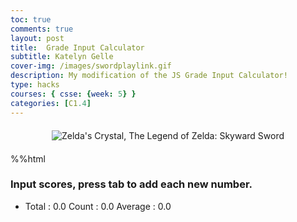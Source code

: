 ```yaml
---
toc: true
comments: true
layout: post
title:  Grade Input Calculator
subtitle: Katelyn Gelle
cover-img: /images/swordplaylink.gif
description: My modification of the JS Grade Input Calculator!
type: hacks
courses: { csse: {week: 5} }
categories: [C1.4]
---
```


<div style="text-align: center; margin-top: 20px; margin-bottom: 20px;">
  <img src="{{site.baseurl}}/images/canyouhearmelink.gif" alt="Zelda's Crystal, The Legend of Zelda: Skyward Sword" />
</div>  

%%html

<!-- Help Message -->
<h3>Input scores, press tab to add each new number.</h3>
<!-- Totals -->
<ul>
    <li>
        Total : <span id="total">0.0</span>
        Count : <span id="count">0.0</span>
        Average : <span id="average">0.0</span>
    </li>
</ul>
<!-- Rows added using scores ID -->
<div id="scores">
    <!-- javascript generated inputs -->
</div>

<style>
    /* Add CSS for color coding */
    .red {
        background-color: red;
        color: white;
    }
    
    .yellow {
        background-color: yellow;
    }
    
    .green {
        background-color: green;
        color: white;
    }
</style>

<script>
// Keep track of the current index
var currentIndex = 1;

// Executes on input event and calculates totals
function calculator(event) {
    var key = event.key;
    // Check if the pressed key is the "Tab" key (key code 9) or "Enter" key (key code 13)
    if (key === "Tab" || key === "Enter") { 
        event.preventDefault(); // Prevent default behavior (tabbing to the next element)
   
        var array = document.getElementsByName('score'); // setup array of scores
        var total = 0;  // running total
        var count = 0;  // count of input elements with valid values

        for (var i = 0; i < array.length; i++) {  // iterate through array
            var value = array[i].value;
            if (parseFloat(value)) {
                var parsedValue = parseFloat(value);
                total += parsedValue;  // add to running total
                count++;
            }
        }

        // update totals
        document.getElementById('total').innerHTML = total.toFixed(2); // show two decimals
        document.getElementById('count').innerHTML = count;

        if (count > 0) {
            document.getElementById('average').innerHTML = (total / count).toFixed(2);
        } else {
            document.getElementById('average').innerHTML = "0.0";
        }

        // adds newInputLine, only if all array values satisfy parseFloat 
        if (count === document.getElementsByName('score').length) {
            newInputLine(); // make a new input line
        }
    }
}

// Deletes an input line
function deleteInputLine(index) {
    var scoreElement = document.getElementById(index);
    var labelElement = document.querySelector('label[for="' + index + '"]');
    var brElement = document.querySelector('br[for="' + index + '"]');

    if (scoreElement) {
        scoreElement.remove();
    }

    if (labelElement) {
        labelElement.remove();
    }

    if (brElement) {
        brElement.remove();
    }

    // Decrement the current index
    currentIndex--;

    // Reassign IDs to remaining input elements
    for (var i = index; i < currentIndex; i++) {
        var nextIndex = i + 1;
        document.getElementById(nextIndex).id = i;
        document.querySelector('label[for="' + nextIndex + '"]').htmlFor = i;
        document.querySelector('br[for="' + nextIndex + '"]').setAttribute('for', i);
    }

    calculator({ key: "Tab" }); // Recalculate totals
}

// Function to set the input field's color based on the entered value
function setColor(input) {
    var value = parseFloat(input.value);
    if (isNaN(value)) {
        input.className = ''; // Reset the class
    } else if (value <= 60) {
        input.className = 'red';
    } else if (value <= 80) {
        input.className = 'yellow';
    } else {
        input.className = 'green';
    }
}

// Event listener for input changes
function handleInputChange(event) {
    var key = event.key;
    if (key === "Tab" || key === "Enter") {
        calculator(event);
        var index = event.target.id;
        setColor(index);
    }
}

// Creates a new input box
function newInputLine() {
    // Add a delete button for each score element
    var deleteButton = document.createElement('button');
    deleteButton.innerHTML = 'Delete';
    deleteButton.onclick = function () {
        deleteInputLine(currentIndex);
    };
    document.getElementById("scores").appendChild(deleteButton);

    // Add a label for each score element
    var title = document.createElement('label');
    title.htmlFor = currentIndex;
    title.innerHTML = currentIndex + ". ";    
    document.getElementById("scores").appendChild(title); // add to HTML

    // Setup score element and attributes
    var score = document.createElement("input"); // input element
    score.id =  currentIndex;  // id of input element
    score.onkeydown = calculator // Each key triggers event (using function as a value)
    score.type = "number"; // Use text type to allow typing multiple characters
    score.name = "score";  // name is used to group all "score" elements (array)
    score.style.textAlign = "right";
    score.style.width = "5em";
    
    // Add an input event listener to update the color as the user types
    score.addEventListener('input', function () {
        setColor(score);
    });
    
    document.getElementById("scores").appendChild(score);  // add to HTML

    // Create and add blank line after input box
    var br = document.createElement("br");  // line break element
    document.getElementById("scores").appendChild(br); // add to HTML

    // Set focus on the new input line
    document.getElementById(currentIndex).focus();

    // Increment the current index for the next input
    currentIndex++;

    // Call setColor for the new input element
    setColor(currentIndex - 1);
}

// Call setColor for existing input elements when the page loads
document.addEventListener("DOMContentLoaded", function () {
    for (var i = 1; i < currentIndex; i++) {
        var input = document.getElementById(i);
        if (input) {
            setColor(input);
        }
    }
});

// Creates 1st input box on Window load
newInputLine();

</script>